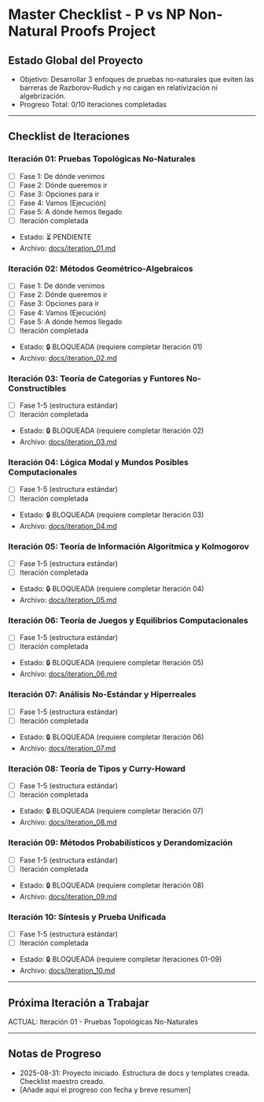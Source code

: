 # Master Checklist - P vs NP Non-Natural Proofs Project

## Estado Global del Proyecto
- Objetivo: Desarrollar 3 enfoques de pruebas no-naturales que eviten las barreras de Razborov-Rudich y no caigan en relativización ni algebrización.
- Progreso Total: 0/10 iteraciones completadas

---

## Checklist de Iteraciones

### Iteración 01: Pruebas Topológicas No-Naturales
- [ ] Fase 1: De dónde venimos
- [ ] Fase 2: Dónde queremos ir
- [ ] Fase 3: Opciones para ir
- [ ] Fase 4: Vamos (Ejecución)
- [ ] Fase 5: A dónde hemos llegado
- [ ] Iteración completada
- Estado: ⏳ PENDIENTE
- Archivo: [docs/iteration_01.md](docs/iteration_01.md)

### Iteración 02: Métodos Geométrico-Algebraicos
- [ ] Fase 1: De dónde venimos
- [ ] Fase 2: Dónde queremos ir
- [ ] Fase 3: Opciones para ir
- [ ] Fase 4: Vamos (Ejecución)
- [ ] Fase 5: A dónde hemos llegado
- [ ] Iteración completada
- Estado: 🔒 BLOQUEADA (requiere completar Iteración 01)
- Archivo: [docs/iteration_02.md](docs/iteration_02.md)

### Iteración 03: Teoría de Categorías y Funtores No-Constructibles
- [ ] Fase 1-5 (estructura estándar)
- [ ] Iteración completada
- Estado: 🔒 BLOQUEADA (requiere completar Iteración 02)
- Archivo: [docs/iteration_03.md](docs/iteration_03.md)

### Iteración 04: Lógica Modal y Mundos Posibles Computacionales
- [ ] Fase 1-5 (estructura estándar)
- [ ] Iteración completada
- Estado: 🔒 BLOQUEADA (requiere completar Iteración 03)
- Archivo: [docs/iteration_04.md](docs/iteration_04.md)

### Iteración 05: Teoría de Información Algorítmica y Kolmogorov
- [ ] Fase 1-5 (estructura estándar)
- [ ] Iteración completada
- Estado: 🔒 BLOQUEADA (requiere completar Iteración 04)
- Archivo: [docs/iteration_05.md](docs/iteration_05.md)

### Iteración 06: Teoría de Juegos y Equilibrios Computacionales
- [ ] Fase 1-5 (estructura estándar)
- [ ] Iteración completada
- Estado: 🔒 BLOQUEADA (requiere completar Iteración 05)
- Archivo: [docs/iteration_06.md](docs/iteration_06.md)

### Iteración 07: Análisis No-Estándar y Hiperreales
- [ ] Fase 1-5 (estructura estándar)
- [ ] Iteración completada
- Estado: 🔒 BLOQUEADA (requiere completar Iteración 06)
- Archivo: [docs/iteration_07.md](docs/iteration_07.md)

### Iteración 08: Teoría de Tipos y Curry-Howard
- [ ] Fase 1-5 (estructura estándar)
- [ ] Iteración completada
- Estado: 🔒 BLOQUEADA (requiere completar Iteración 07)
- Archivo: [docs/iteration_08.md](docs/iteration_08.md)

### Iteración 09: Métodos Probabilísticos y Derandomización
- [ ] Fase 1-5 (estructura estándar)
- [ ] Iteración completada
- Estado: 🔒 BLOQUEADA (requiere completar Iteración 08)
- Archivo: [docs/iteration_09.md](docs/iteration_09.md)

### Iteración 10: Síntesis y Prueba Unificada
- [ ] Fase 1-5 (estructura estándar)
- [ ] Iteración completada
- Estado: 🔒 BLOQUEADA (requiere completar Iteraciones 01-09)
- Archivo: [docs/iteration_10.md](docs/iteration_10.md)

---

## Próxima Iteración a Trabajar
ACTUAL: Iteración 01 - Pruebas Topológicas No-Naturales

---

## Notas de Progreso
- 2025-08-31: Proyecto iniciado. Estructura de docs y templates creada. Checklist maestro creado.
- [Añade aquí el progreso con fecha y breve resumen]

